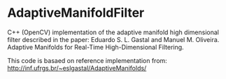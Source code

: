 AdaptiveManifoldFilter
======================

C++ (OpenCV) implementation of the adaptive manifold high dimensional filter described in the paper:
Eduardo S. L. Gastal and Manuel M. Oliveira. Adaptive Manifolds for Real-Time High-Dimensional Filtering.

This code is basaed on reference implementation from:
http://inf.ufrgs.br/~eslgastal/AdaptiveManifolds/
